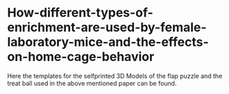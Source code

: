 # How-different-types-of-enrichment-are-used-by-female-laboratory-mice-and-the-effects-on-home-cage-behavior
Here the templates for the selfprinted 3D Models of the flap puzzle and the treat ball used in the above mentioned paper can be found. 
